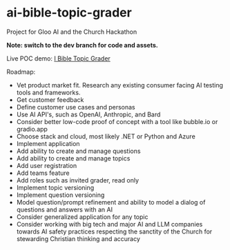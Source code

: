 # ai-bible-topic-grader
Project for Gloo AI and the Church Hackathon

**Note: switch to the dev branch for code and assets.**

Live POC demo: [I Bible Topic Grader](https://dljones555.github.io/ai-bible-topic-grader) 

Roadmap:

- Vet product market fit. Research any existing consumer facing AI testing tools and frameworks.
- Get customer feedback
- Define customer use cases and personas
- Use AI API's, such as OpenAI, Anthropic, and Bard
- Consider better low-code proof of concept with a tool like bubble.io or gradio.app
- Choose stack and cloud, most likely .NET or Python and Azure
- Implement application
- Add ability to create and manage questions
- Add ability to create and manage topics
- Add user registration
- Add teams feature
- Add roles such as invited grader, read only
- Implement topic versioning
- Implement question versioning
- Model question/prompt refinement and ability to model a dialog of questions and answers with an AI
- Consider generalized application for any topic
- Consider working with big tech and major AI and LLM companies towards AI safety practices respecting the sanctity of the Church for stewarding Christian thinking and accuracy

